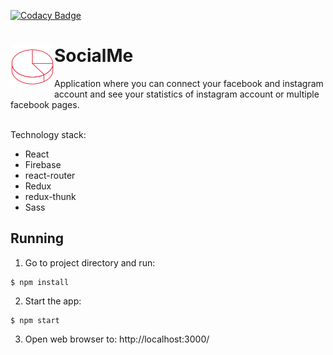 
[![Codacy Badge](https://api.codacy.com/project/badge/Grade/391bbe7374514b45ac45865e7635907d)](https://www.codacy.com/manual/pat.kozlowski2000/socialmedia-stats-app?utm_source=github.com&amp;utm_medium=referral&amp;utm_content=SongoMen/socialmedia-stats-app&amp;utm_campaign=Badge_Grade)

<div>
  <h1><img align="left" widt="70px" height="70px" src="https://github.com/SongoMen/Social-Me/blob/master/src/images/logo.svg"> 
  SocialMe</h1>
</div>

  Application where you can connect your facebook and instagram account and see your statistics of instagram account or multiple facebook pages.  
 <br>

Technology stack:
- React
- Firebase
- react-router
- Redux
- redux-thunk
- Sass

## Running

1. Go to project directory and run:
```
$ npm install
```

2. Start the app:
```
$ npm start
```
3. Open web browser to: http://localhost:3000/
